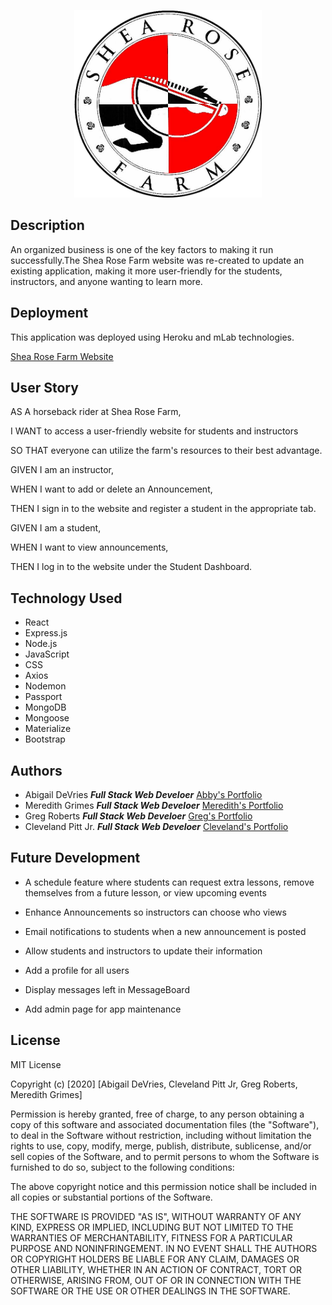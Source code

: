 <p align=center>
<img src="./client/src/assets/images/sheaRoseLogo.png" width=300>
</p>

## Description

An organized business is one of the key factors to making it run successfully.The Shea Rose Farm website was re-created to update an existing application, making it more user-friendly for the students, instructors, and anyone wanting to learn more. 

## Deployment

This application was deployed using Heroku and mLab technologies.

[Shea Rose Farm Website](https://arcane-savannah-81285.herokuapp.com/)

## User Story

AS A horseback rider at Shea Rose Farm,

I WANT to access a user-friendly website for students and instructors

SO THAT everyone can utilize the farm's resources to their best advantage.

GIVEN I am an instructor,

WHEN I want to add or delete an Announcement,

THEN I sign in to the website and register a student in the appropriate tab.

GIVEN I am a student,

WHEN I want to view announcements,

THEN I log in to the website under the Student Dashboard.

## Technology Used

* React 
* Express.js 
* Node.js
* JavaScript 
* CSS
* Axios 
* Nodemon 
* Passport
* MongoDB
* Mongoose
* Materialize
* Bootstrap

## Authors

* Abigail DeVries ***Full Stack Web Develoer***
[Abby's Portfolio](https://ald2424.github.io/portfolio/)
* Meredith Grimes ***Full Stack Web Develoer***
[Meredith's Portfolio](https://magrimes.github.io/CreativePortfolio/)
* Greg Roberts ***Full Stack Web Develoer***
[Greg's Portfolio](https://mighty-taiga-15406.herokuapp.com/)
* Cleveland Pitt Jr. ***Full Stack Web Develoer***
[Cleveland's Portfolio](https://clevelandjr.github.io/updatedportfolio/)

## Future Development 

* A schedule feature where students can request extra lessons, remove themselves from a future lesson, or view upcoming events

* Enhance Announcements so instructors can choose who views

* Email notifications to students when a new announcement is posted

* Allow students and instructors to update their information

* Add a profile for all users

* Display messages left in MessageBoard

* Add admin page for app maintenance

## License 

MIT License

Copyright (c) [2020] [Abigail DeVries, Cleveland Pitt Jr, Greg Roberts, Meredith Grimes]

Permission is hereby granted, free of charge, to any person obtaining a copy
of this software and associated documentation files (the "Software"), to deal
in the Software without restriction, including without limitation the rights
to use, copy, modify, merge, publish, distribute, sublicense, and/or sell
copies of the Software, and to permit persons to whom the Software is
furnished to do so, subject to the following conditions:

The above copyright notice and this permission notice shall be included in all
copies or substantial portions of the Software.

THE SOFTWARE IS PROVIDED "AS IS", WITHOUT WARRANTY OF ANY KIND, EXPRESS OR
IMPLIED, INCLUDING BUT NOT LIMITED TO THE WARRANTIES OF MERCHANTABILITY,
FITNESS FOR A PARTICULAR PURPOSE AND NONINFRINGEMENT. IN NO EVENT SHALL THE
AUTHORS OR COPYRIGHT HOLDERS BE LIABLE FOR ANY CLAIM, DAMAGES OR OTHER
LIABILITY, WHETHER IN AN ACTION OF CONTRACT, TORT OR OTHERWISE, ARISING FROM,
OUT OF OR IN CONNECTION WITH THE SOFTWARE OR THE USE OR OTHER DEALINGS IN THE
SOFTWARE.